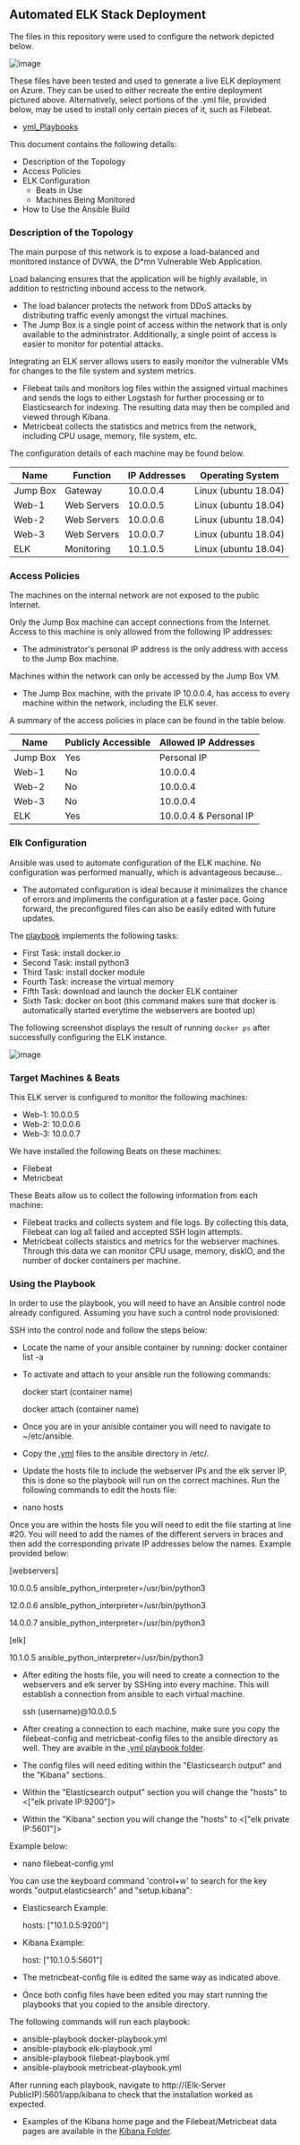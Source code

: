 ## Automated ELK Stack Deployment

The files in this repository were used to configure the network depicted below.

![image](/Images/RedTeam_Diagram_Project.png)

These files have been tested and used to generate a live ELK deployment on Azure. They can be used to either recreate the entire deployment pictured above. Alternatively, select portions of the .yml file, provided below, may be used to install only certain pieces of it, such as Filebeat.

- [yml_Playbooks](/yml_Playbooks/) 

This document contains the following details:
- Description of the Topology
- Access Policies
- ELK Configuration
  - Beats in Use
  - Machines Being Monitored
- How to Use the Ansible Build


### Description of the Topology

The main purpose of this network is to expose a load-balanced and monitored instance of DVWA, the D*mn Vulnerable Web Application.

Load balancing ensures that the application will be highly available, in addition to restricting inbound access to the network.

- The load balancer protects the network from DDoS attacks by distributing traffic evenly amongst the virtual machines. 
- The Jump Box is a single point of access within the network that is only available to the administrator. Additionally, a single point of access is easier to monitor for potential attacks.

Integrating an ELK server allows users to easily monitor the vulnerable VMs for changes to the file system and system metrics.

- Filebeat tails and monitors log files within the assigned virtual machines and sends the logs to either Logstash for further processing or to Elasticsearch for indexing. The resulting data may then be compiled and viewed through Kibana.
- Metricbeat collects the statistics and metrics from the network, including CPU usage, memory, file system, etc.

The configuration details of each machine may be found below.

| Name     | Function    | IP Addresses | Operating System     |
|----------|-------------|--------------|----------------------|
| Jump Box | Gateway     | 10.0.0.4     | Linux (ubuntu 18.04) |
| Web-1    | Web Servers | 10.0.0.5     | Linux (ubuntu 18.04) |
| Web-2    | Web Servers | 10.0.0.6     | Linux (ubuntu 18.04) |
| Web-3    | Web Servers | 10.0.0.7     | Linux (ubuntu 18.04) |
| ELK      | Monitoring  | 10.1.0.5     | Linux (ubuntu 18.04) |

### Access Policies

The machines on the internal network are not exposed to the public Internet. 

Only the Jump Box machine can accept connections from the Internet. Access to this machine is only allowed from the following IP addresses:

- The administrator's personal IP address is the only address with access to the Jump Box machine.

Machines within the network can only be accessed by the Jump Box VM.

- The Jump Box machine, with the private IP 10.0.0.4, has access to every machine within the network, including the ELK sever.

A summary of the access policies in place can be found in the table below.

| Name     | Publicly Accessible | Allowed IP Addresses   |
|----------|---------------------|------------------------|
| Jump Box | Yes                 | Personal IP            |
| Web-1    | No                  | 10.0.0.4               |
| Web-2    | No                  | 10.0.0.4               |
| Web-3    | No                  | 10.0.0.4               |
| ELK      | Yes                 | 10.0.0.4 & Personal IP |

### Elk Configuration

Ansible was used to automate configuration of the ELK machine. No configuration was performed manually, which is advantageous because...

- The automated configuration is ideal because it minimalizes the chance of errors and impliments the configuration at a faster pace. Going forward, the preconfigured files can also be easily edited with future updates.

The [playbook](/yml_Playbook/elk-playbook.yml) implements the following tasks:
- First Task: install docker.io
- Second Task: install python3
- Third Task: install docker module
- Fourth Task: increase the virtual memory
- Fifth Task: download and launch the docker ELK container
- Sixth Task: docker on boot (this command makes sure that docker is automatically started everytime the webservers are booted up)

The following screenshot displays the result of running `docker ps` after successfully configuring the ELK instance.

![image](Images/Docker_ps.PNG)

### Target Machines & Beats
This ELK server is configured to monitor the following machines:
- Web-1: 10.0.0.5
- Web-2: 10.0.0.6
- Web-3: 10.0.0.7

We have installed the following Beats on these machines:
- Filebeat
- Metricbeat

These Beats allow us to collect the following information from each machine:

- Filebeat tracks and collects system and file logs. By collecting this data, Filebeat can log all failed and accepted SSH login attempts. 
- Metricbeat collects staistics and metrics for the webserver machines. Through this data we can monitor CPU usage, memory, diskIO, and the number of docker containers per machine.

### Using the Playbook
In order to use the playbook, you will need to have an Ansible control node already configured. Assuming you have such a control node provisioned: 

SSH into the control node and follow the steps below:

- Locate the name of your ansible container by running: docker container list -a 
- To activate and attach to your ansible run the following commands: 
  
  docker start (container name)  
  
  docker attach (container name) 
  
- Once you are in your anisible container you will need to navigate to ~/etc/ansible. 
- Copy the [.yml](/yml_Playbooks/) files to the ansible directory in /etc/.
- Update the hosts file to include the webserver IPs and the elk server IP, this is done so the playbook will run on the correct machines. Run the following commands to edit the hosts file:
  
 - nano hosts
  
  Once you are within the hosts file you will need to edit the file starting at line #20. You will need to add the names of the different servers in braces and       then add the corresponding private IP addresses below the names. Example provided below:
  
  [webservers]

  10.0.0.5 ansible_python_interpreter=/usr/bin/python3

  12.0.0.6 ansible_python_interpreter=/usr/bin/python3

  14.0.0.7 ansible_python_interpreter=/usr/bin/python3

  [elk]

  10.1.0.5 ansible_python_interpreter=/usr/bin/python3

- After editing the hosts file, you will need to create a connection to the webservers and elk server by SSHing into every machine. This will establish a connection from ansible to each virtual machine.

  ssh (username)@10.0.0.5

- After creating a connection to each machine, make sure you copy the filebeat-config and metricbeat-config files to the ansible directory as well. They are avaible in the [.yml playbook folder](/yml_Playbooks/).
- The config files will need editing within the "Elasticsearch output" and the "Kibana" sections. 
- Within the "Elasticsearch output" section you will change the "hosts" to <["elk private IP:9200"]>
- Within the "Kibana" section you will change the "hosts" to <["elk private IP:5601"]>

Example below:

- nano filebeat-config.yml 

You can use the keyboard command 'control+w' to search for the key words "output.elasticsearch" and "setup.kibana":

- Elasticsearch Example:

  hosts: ["10.1.0.5:9200"]
  
- Kibana Example:
  
  host: ["10.1.0.5:5601"]
  
- The metricbeat-config file is edited the same way as indicated above.
- Once both config files have been edited you may start running the playbooks that you copied to the ansible directory.

The following commands will run each playbook:
  
  - ansible-playbook docker-playbook.yml
  - ansible-playbook elk-playbook.yml
  - ansible-playbook filebeat-playbook.yml
  - ansible-playbook metricbeat-playbook.yml

After running each playbook, navigate to http://(Elk-Server PublicIP):5601/app/kibana to check that the installation worked as expected. 
  - Examples of the Kibana home page and the Filebeat/Metricbeat data pages are available in the [Kibana Folder](/Kibana/).
